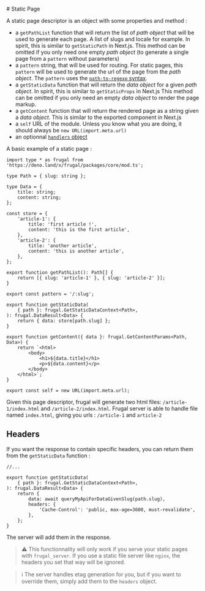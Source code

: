 # Static Page

A static page descriptor is an object with some properties and method :

- a `getPathList` function that will return the list of _path object_ that will be used to generate each page. A list of slugs and locale for example. In spirit, this is similar to `getStaticPath` in Next.js. This method can be omitted if you only need one empty _path object_ (to generate a single page from a `pattern` without parameters)
- a `pattern` string, that will be used for routing. For static pages, this `pattern` will be used to generate the url of the page from the _path object_. The `pattern` uses the [`path-to-regexp` syntax](https://github.com/pillarjs/path-to-regexp).
- a `getStaticData` function that will return the _data object_ for a given _path object_. In spirit, this is similar to `getStaticProps` in Next.js This method can be omitted if you only need an empty _data object_ to render the page markup.
- a `getContent` function that will return the rendered page as a string given a _data object_. This is similar to the exported component in Next.js
- a `self` URL of the module. Unless you know what you are doing, it should always be `new URL(import.meta.url)`
- an optionnal [`handlers` object](/docs/concepts/page-descriptor/handlers)

A basic example of a static page :

```tsx
import type * as frugal from 'https://deno.land/x/frugal/packages/core/mod.ts';

type Path = { slug: string };

type Data = {
    title: string;
    content: string;
};

const store = {
    'article-1': {
        title: 'first article !',
        content: 'this is the first article',
    },
    'article-2': {
        title: 'another article',
        content: 'this is another article',
    },
};

export function getPathList(): Path[] {
    return [{ slug: 'article-1' }, { slug: 'article-2' }];
}

export const pattern = '/:slug';

export function getStaticData(
    { path }: frugal.GetStaticDataContext<Path>,
): frugal.DataResult<Data> {
    return { data: store[path.slug] };
}

export function getContent({ data }: frugal.GetContentParams<Path, Data>) {
    return `<html>
        <body>
            <h1>${data.title}</h1>
            <p>${data.content}</p>
        </body>
    </html>`;
}

export const self = new URL(import.meta.url);
```

Given this page descriptor, frugal will generate two html files: `/article-1/index.html` and `/article-2/index.html`. Frugal server is able to handle file named `index.html`, giving you urls : `/article-1` and `article-2`

## Headers

If you want the response to contain specific headers, you can return them from the `getStaticData` function :

```tsx
//...

export function getStaticData(
    { path }: frugal.GetStaticDataContext<Path>,
): frugal.DataResult<Data> {
    return {
        data: await queryMyApiForDataGivenSlug(path.slug),
        headers: {
            'Cache-Control': 'public, max-age=3600, must-revalidate',
        },
    };
}
```

The server will add them in the response.

> ⚠️ This functionnality will only work if you serve your static pages with `frugal_server`. If you use a static file server like `nginx`, the headers you set that way will be ignored.

> ℹ️ The server handles etag generation for you, but if you want to override them, simply add them to the `headers` object.
